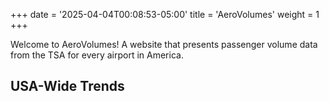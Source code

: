 +++
date = '2025-04-04T00:08:53-05:00'
title = 'AeroVolumes'
weight = 1
+++

Welcome to AeroVolumes! A website that presents passenger volume data from the TSA for every airport in America. 


## USA-Wide Trends

<div style="min-height:437px" id="datawrapper-vis-ygida"><script type="text/javascript" defer src="https://datawrapper.dwcdn.net/ygida/embed.js" charset="utf-8" data-target="#datawrapper-vis-ygida"></script><noscript><img src="https://datawrapper.dwcdn.net/ygida/full.png" alt="" /></noscript></div>

<div style="min-height:410px" id="datawrapper-vis-JjYv9"><script type="text/javascript" defer src="https://datawrapper.dwcdn.net/JjYv9/embed.js" charset="utf-8" data-target="#datawrapper-vis-JjYv9"></script><noscript><img src="https://datawrapper.dwcdn.net/JjYv9/full.png" alt="" /></noscript></div>

